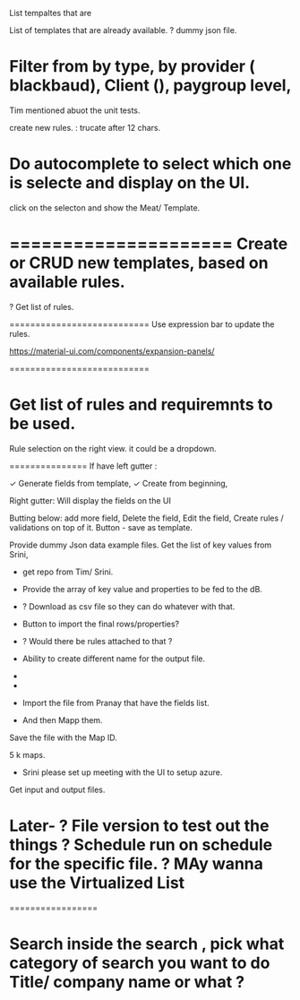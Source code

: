 

List tempaltes that are 

List of templates that are already available. 
? dummy json file. 

Filter from by type, by provider ( blackbaud), Client (), paygroup level, 
=====================
Tim mentioned abuot the unit tests. 

create new rules. : trucate after 12 chars. 

Do autocomplete to select which one is selecte and display on the UI. 
=====================
click on the selecton and show the Meat/ Template. 

=====================
Create or CRUD new templates, based on available rules. 
=====================
? Get list of rules. 



===========================
Use expression bar to update the rules. 

https://material-ui.com/components/expansion-panels/

===========================


Get list of rules and requiremnts to be used. 
==================
Rule selection on the right view. 
it could be a dropdown. 


===============
If have left gutter :

 ✓ Generate fields from template,
 ✓ Create from beginning,


Right gutter: 
  Will display the fields on the UI 

Butting below:  add more field, 
Delete the field,
Edit the field, 
Create rules / validations on top of it. 
Button - save as template. 



Provide dummy Json data example files. 
Get the list of key values from Srini, 


- get repo from Tim/ Srini. 
- Provide the array of key value and properties to be fed to the dB. 
- ? Download as csv file so they can do whatever with that. 

-  Button to import the final rows/properties?  
- ? Would there be rules attached to that ?
- Ability to create different name for the output file. 
- 


- 
- Import the file from Pranay that have the fields list. 
- And then Mapp them. 

Save the file with the Map ID.



5 k maps.

- Srini please set up meeting with the UI to setup azure.


Get input and output files.

Later- 
? File version to test out the things
? Schedule run on schedule for the specific file.
? MAy wanna use the Virtualized List
=================

=================


Search 
inside the search , pick what category of search you want to do 
Title/ company name or what ?
=================

